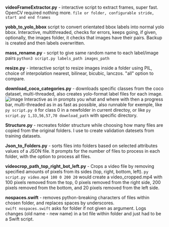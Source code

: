 **videoFrameExtractor.py** -  interactive script to extract frames, super fast. OpenCV required nothing more. `file or folder, configurable stride, start and end frames`    



**yobb_to_yolo_bbox** script to convert orientated bbox labels into normal yolo bbox. Interactive, multithreaded, checks for errors, keeps going, if given, optionally, the images folder, it checks that images have their pairs. Backup is created and then labels overwritten.  

**mass_rename.py** -  script to give same random name to each label/image pairs `python3 script.py labels_path images_path`  
  
**resize.py** - interactive script to resize images inside a folder using PIL, choice of interpolation nearest, bilinear, bicubic, lanczos. "all" option to compare. 


**download_coco_categories.py** - downloads specific classes from the coco dataset, multi-threaded, also creates yolo-format label files for each image.
![image](https://github.com/user-attachments/assets/33877648-ee9f-423f-9fa8-2103ba61dc1a)
Interactive as in prompts you what and where with then a progress bar, multi-threaded as in as fast as possible, also runnable for exemple, like `py script.py 0` for class 0 in a newfolder in current directoy, or like `py script.py 1,33,56,57,70 download_path` with specific directory. 


  
**Structure.py** - recreates folder structure while choosing how many files are copied from the original folders.
I use to create validation datesets from training datasets.

  
**Json_to_Folders.py** - sorts files into folders based on selected attributes values of a JSON file.
It prompts for the number of files to process in each folder, with the option to process all files.

  
**videocrop_path_top_right_bot_left.py** - Crops a video file  by removing specified amounts of pixels from its sides (top, right, bottom, left).
`py script.py video.mp4 100 0 200 20` would create a video_cropped.mp4 with 100 pixels removed from the top, 0 pixels removed from the right side, 200 pixels removed from the bottom, and 20 pixels removed from the left side.

  
**nospaces.swift** - removes python-breaking characters of files within chosen folder, and replaces spaces by underscores.  
`swift nospaces.swift` asks for folder if not given as argument. Logs changes (old name - new name) in a txt file within folder and just had to be a Swift script.
